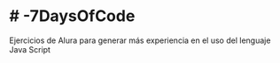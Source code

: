 <h1># -7DaysOfCode</h1>

Ejercicios de Alura para generar más experiencia en el uso del lenguaje Java Script
